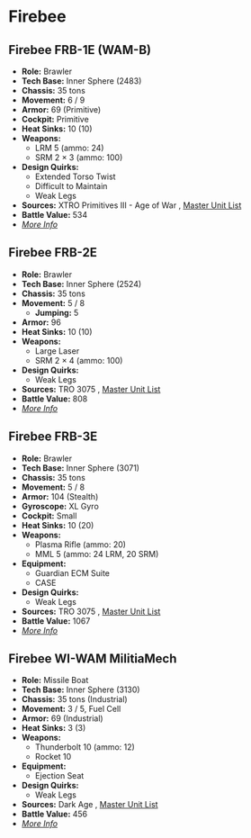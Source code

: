 # Firebee 

## Firebee FRB-1E (WAM-B) 

- **Role:** Brawler 
- **Tech Base:** Inner Sphere (2483) 
- **Chassis:** 35 tons 
- **Movement:** 6 / 9 
- **Armor:** 69 (Primitive) 
- **Cockpit:** Primitive 
- **Heat Sinks:** 10 (10) 
- **Weapons:** 
  - LRM 5 (ammo: 24) 
  - SRM 2 × 3 (ammo: 100) 
- **Design Quirks:** 
  - Extended Torso Twist 
  - Difficult to Maintain 
  - Weak Legs 
- **Sources:** XTRO Primitives III - Age of War , [Master Unit List](http://masterunitlist.info/Unit/Details/1078/firebee-frb-1e-wam-b) 
- **Battle Value:** 534 
- [*More Info*](firebee/firebee_frb-1e_wam-b.md) 

## Firebee FRB-2E 

- **Role:** Brawler 
- **Tech Base:** Inner Sphere (2524) 
- **Chassis:** 35 tons 
- **Movement:** 5 / 8 
  - **Jumping:** 5 
- **Armor:** 96 
- **Heat Sinks:** 10 (10) 
- **Weapons:** 
  - Large Laser 
  - SRM 2 × 4 (ammo: 100) 
- **Design Quirks:** 
  - Weak Legs 
- **Sources:** TRO 3075 , [Master Unit List](http://masterunitlist.info/Unit/Details/1079/firebee-frb-2e) 
- **Battle Value:** 808 
- [*More Info*](firebee/firebee_frb-2e.md) 

## Firebee FRB-3E 

- **Role:** Brawler 
- **Tech Base:** Inner Sphere (3071) 
- **Chassis:** 35 tons 
- **Movement:** 5 / 8 
- **Armor:** 104 (Stealth) 
- **Gyroscope:** XL Gyro 
- **Cockpit:** Small 
- **Heat Sinks:** 10 (20) 
- **Weapons:** 
  - Plasma Rifle (ammo: 20) 
  - MML 5 (ammo: 24 LRM, 20 SRM) 
- **Equipment:** 
  - Guardian ECM Suite 
  - CASE 
- **Design Quirks:** 
  - Weak Legs 
- **Sources:** TRO 3075 , [Master Unit List](http://masterunitlist.info/Unit/Details/1080/firebee-frb-3e) 
- **Battle Value:** 1067 
- [*More Info*](firebee/firebee_frb-3e.md) 

## Firebee WI-WAM MilitiaMech 

- **Role:** Missile Boat 
- **Tech Base:** Inner Sphere (3130) 
- **Chassis:** 35 tons (Industrial) 
- **Movement:** 3 / 5, Fuel Cell 
- **Armor:** 69 (Industrial) 
- **Heat Sinks:** 3 (3) 
- **Weapons:** 
  - Thunderbolt 10 (ammo: 12) 
  - Rocket 10 
- **Equipment:** 
  - Ejection Seat 
- **Design Quirks:** 
  - Weak Legs 
- **Sources:** Dark Age , [Master Unit List](http://masterunitlist.info/Unit/Details/7838/firebee-wi-wam-militiamech) 
- **Battle Value:** 456 
- [*More Info*](firebee/firebee_wi-wam_militiamech.md) 

